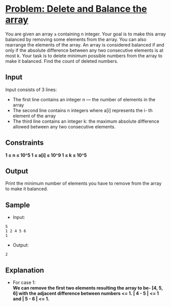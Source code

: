 # [Problem: Delete and Balance the array](https://my.newtonschool.co/playground/code/td60f0o9dlv3)

You are given an array `a` containing n integer. Your goal is to make this array balanced by removing some elements from the array. You can also rearrange the elements of the array. An array is considered balanced if and only if the absolute difference between any two consecutive elements is at most k. Your task is to delete minimum possible numbers from the array to make it balanced. Find the count of deleted numbers.

## Input

Input consists of 3 lines:
- The first line contains an integer n — the number of elements in the array
- The second line contains n integers where a[i] represents the i- th element of the array
- The third line contains an integer k: the maximum absolute difference allowed between any two consecutive elements.

## Constraints

**1 ≤ n ≤ 10^5
1 ≤ a[i] ≤ 10^9
1 ≤ k ≤ 10^5**

## Output

Print the minimum number of elements you have to remove from the array to make it balanced.

## Sample

- Input:
```
5
1 2 4 5 6
1
```

- Output:
```
2
```

## Explanation

- For case 1: <br> **We can remove the first two elements resulting the array to be- [4, 5, 6] with the adjacent difference between numbers <= 1. | 4 - 5 | <= 1 and | 5 - 6 | <= 1.**
